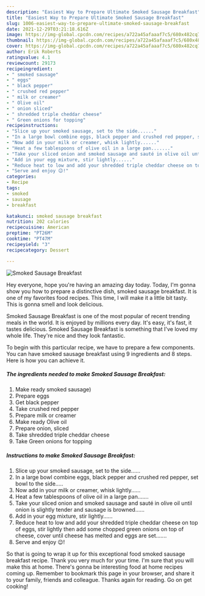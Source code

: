 ```yaml
---
description: "Easiest Way to Prepare Ultimate Smoked Sausage Breakfast"
title: "Easiest Way to Prepare Ultimate Smoked Sausage Breakfast"
slug: 1006-easiest-way-to-prepare-ultimate-smoked-sausage-breakfast
date: 2021-12-29T03:21:18.616Z
image: https://img-global.cpcdn.com/recipes/a722a45afaaaf7c5/680x482cq70/smoked-sausage-breakfast-recipe-main-photo.jpg
thumbnail: https://img-global.cpcdn.com/recipes/a722a45afaaaf7c5/680x482cq70/smoked-sausage-breakfast-recipe-main-photo.jpg
cover: https://img-global.cpcdn.com/recipes/a722a45afaaaf7c5/680x482cq70/smoked-sausage-breakfast-recipe-main-photo.jpg
author: Erik Roberts
ratingvalue: 4.1
reviewcount: 29173
recipeingredient:
- " smoked sausage"
- " eggs"
- " black pepper"
- " crushed red pepper"
- " milk or creamer"
- " Olive oil"
- " onion sliced"
- " shredded triple cheddar cheese"
- " Green onions for topping"
recipeinstructions:
- "Slice up your smoked sausage, set to the side......"
- "In a large bowl combine eggs, black pepper and crushed red pepper, set bowl to the side....."
- "Now add in your milk or creamer, whisk lightly......"
- "Heat a few tablespoons of olive oil in a large pan......."
- "Take your sliced onion and smoked sausage and sauté in olive oil until onion is slightly tender and sausage is browned......"
- "Add in your egg mixture, stir lightly......"
- "Reduce heat to low and add your shredded triple cheddar cheese on top of eggs, stir lightly then add some chopped green onions on top of cheese, cover until cheese has melted and eggs are set......."
- "Serve and enjoy 😉!"
categories:
- Recipe
tags:
- smoked
- sausage
- breakfast

katakunci: smoked sausage breakfast 
nutrition: 202 calories
recipecuisine: American
preptime: "PT26M"
cooktime: "PT47M"
recipeyield: "3"
recipecategory: Dessert

---
```



![Smoked Sausage Breakfast](https://img-global.cpcdn.com/recipes/a722a45afaaaf7c5/680x482cq70/smoked-sausage-breakfast-recipe-main-photo.jpg)

Hey everyone, hope you're having an amazing day today. Today, I'm gonna show you how to prepare a distinctive dish, smoked sausage breakfast. It is one of my favorites food recipes. This time, I will make it a little bit tasty. This is gonna smell and look delicious.



Smoked Sausage Breakfast is one of the most popular of recent trending meals in the world. It is enjoyed by millions every day. It's easy, it's fast, it tastes delicious. Smoked Sausage Breakfast is something that I've loved my whole life. They're nice and they look fantastic.


To begin with this particular recipe, we have to prepare a few components. You can have smoked sausage breakfast using 9 ingredients and 8 steps. Here is how you can achieve it.

<!--inarticleads1-->

##### The ingredients needed to make Smoked Sausage Breakfast:

1. Make ready  smoked sausage)
1. Prepare  eggs
1. Get  black pepper
1. Take  crushed red pepper
1. Prepare  milk or creamer
1. Make ready  Olive oil
1. Prepare  onion, sliced
1. Take  shredded triple cheddar cheese
1. Take  Green onions for topping




<!--inarticleads2-->

##### Instructions to make Smoked Sausage Breakfast:

1. Slice up your smoked sausage, set to the side......
1. In a large bowl combine eggs, black pepper and crushed red pepper, set bowl to the side.....
1. Now add in your milk or creamer, whisk lightly......
1. Heat a few tablespoons of olive oil in a large pan.......
1. Take your sliced onion and smoked sausage and sauté in olive oil until onion is slightly tender and sausage is browned......
1. Add in your egg mixture, stir lightly......
1. Reduce heat to low and add your shredded triple cheddar cheese on top of eggs, stir lightly then add some chopped green onions on top of cheese, cover until cheese has melted and eggs are set.......
1. Serve and enjoy 😉!




So that is going to wrap it up for this exceptional food smoked sausage breakfast recipe. Thank you very much for your time. I'm sure that you will make this at home. There's gonna be interesting food at home recipes coming up. Remember to bookmark this page in your browser, and share it to your family, friends and colleague. Thanks again for reading. Go on get cooking!
